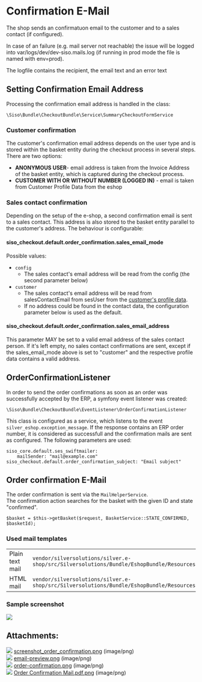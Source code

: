 # Confirmation E-Mail

The shop sends an confirmatuon email to the customer and to a sales contact (if configured).

In case of an failure (e.g. mail server not reachable) the issue will be logged into var/logs/dev/dev-siso.mails.log  (if running in prod mode the file is named with env=prod). 

The logfile contains the recipient, the email text and an error text

## Setting Confirmation Email Address

Processing the confirmation email address is handled in the class:

    \Siso\Bundle\CheckoutBundle\Service\SummaryCheckoutFormService

### Customer confirmation

The customer's confirmation email address depends on the user type and is stored within the basket entity during the checkout process in several steps. There are two options:

  - **ANONYMOUS USER**- email address is taken from the Invoice Address of the basket entity, which is captured during the checkout process.
  - **CUSTOMER WITH OR WITHOUT NUMBER (LOGGED IN)** - email is taken from Customer Profile Data from the eshop

### Sales contact confirmation

Depending on the setup of the e-shop, a second confirmation email is sent to a sales contact. This address is also stored to the basket entity parallel to the customer's address. The behaviour is configurable:

#### siso\_checkout.default.order\_confirmation.sales\_email\_mode

Possible values:

  - `config`
      - The sales contact's email address will be read from the config (the second parameter below)
  - `customer`
      - The sales contact's email address will be read from salesContactEmail from sesUser from the [customer's profile data](Customer-profile-data-model_23560898.html).
      - If no address could be found in the contact data, the configuration parameter below is used as the default.

#### siso\_checkout.default.order\_confirmation.sales\_email\_address

This parameter MAY be set to a valid email address of the sales contact person. If it's left empty, no sales contact confirmations are sent, except if the sales\_email\_mode above is set to "customer" and the respective profile data contains a valid address.

## OrderConfirmationListener

In order to send the order confirmations as soon as an order was successfully accepted by the ERP, a symfony event listener was created:

`\Siso\Bundle\CheckoutBundle\EventListener\OrderConfirmationListener`

This class is configured as a service, which listens to the event `silver_eshop.exception_message`. If the response contains an ERP order number, it is considered as successfull and the confirmation mails are sent as configured. The following parameters are used:

``` 
siso_core.default.ses_swiftmailer:
    mailSender: "mail@example.com"
siso_checkout.default.order_confirmation_subject: "Email subject"
```

## Order confirmation E-Mail

The order confirmation is sent via the `MailHelperService`.  
The confirmation action searches for the basket with the given ID and state "confirmed".

``` 
$basket = $this->getBasket($request, BasketService::STATE_CONFIRMED, $basketId);
```

### Used mail templates

|                 |                                                                                                                                           |
| --------------- | ----------------------------------------------------------------------------------------------------------------------------------------- |
| Plain text mail | `vendor/silversolutions/silver.e-shop/src/Silversolutions/Bundle/EshopBundle/Resources/views/Checkout/Email/order_confirmation.txt.twig`  |
| HTML mail       | `vendor/silversolutions/silver.e-shop/src/Silversolutions/Bundle/EshopBundle/Resources/views/Checkout/Email/order_confirmation.html.twig` |

### Sample screenshot

![](attachments/23560649/23569043.png)

## Attachments:

![](images/icons/bullet_blue.gif) [screenshot\_order\_confirmation.png](attachments/23560649/23563818.png) (image/png)  
![](images/icons/bullet_blue.gif) [email-preview.png](attachments/23560649/23563808.png) (image/png)  
![](images/icons/bullet_blue.gif) [order-confirmation.png](attachments/23560649/23564003.png) (image/png)  
![](images/icons/bullet_blue.gif) [Order Confirmation Mail.pdf.png](attachments/23560649/23569043.png) (image/png)  
